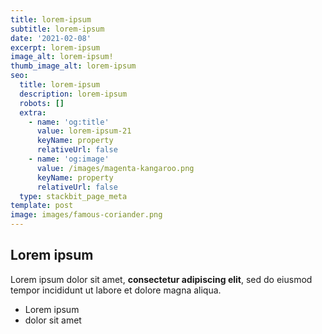 ```yaml
---
title: lorem-ipsum
subtitle: lorem-ipsum
date: '2021-02-08'
excerpt: lorem-ipsum
image_alt: lorem-ipsum!
thumb_image_alt: lorem-ipsum
seo:
  title: lorem-ipsum
  description: lorem-ipsum
  robots: []
  extra:
    - name: 'og:title'
      value: lorem-ipsum-21
      keyName: property
      relativeUrl: false
    - name: 'og:image'
      value: /images/magenta-kangaroo.png
      keyName: property
      relativeUrl: false
  type: stackbit_page_meta
template: post
image: images/famous-coriander.png
---
```

## Lorem ipsum

Lorem ipsum dolor sit amet, **consectetur adipiscing elit**, sed do eiusmod tempor incididunt ut labore et dolore magna aliqua.

- Lorem ipsum
- dolor sit amet